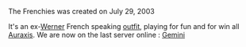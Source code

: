 The Frenchies was created on July 29, 2003

It's an ex-[Werner](../etc/Werner.md) French speaking
[outfit](../terminology/Outfit.md), playing for fun and for win all
[Auraxis](../locations/Auraxis.md). We are now on the last server online :
[Gemini](../etc/Gemini.md)
